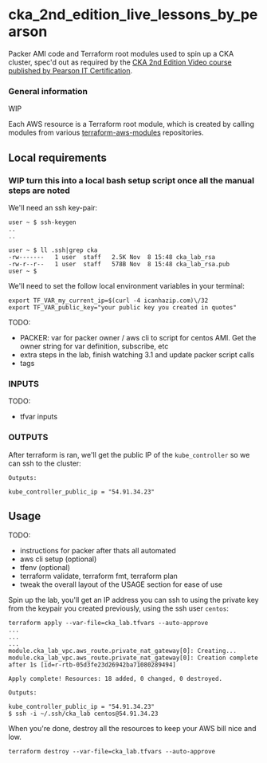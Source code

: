 # cka_2nd_edition_live_lessons_by_pearson
Packer AMI code and Terraform root modules used to spin up a CKA cluster, spec'd out as required by the [CKA 2nd Edition Video course published by Pearson IT Certification](https://www.pearsonitcertification.com/store/certified-kubernetes-administrator-cka-complete-video-9780137438372).


### General information
WIP 


Each AWS resource is a Terraform root module, which is created by calling modules from various [terraform-aws-modules](https://github.com/terraform-aws-modules) repositories.  

## Local requirements

### WIP turn this into a local bash setup script once all the manual steps are noted  

We'll need an ssh key-pair:  

```
user ~ $ ssh-keygen
..
..

user ~ $ ll .ssh|grep cka
-rw-------   1 user  staff   2.5K Nov  8 15:48 cka_lab_rsa
-rw-r--r--   1 user  staff   578B Nov  8 15:48 cka_lab_rsa.pub
user ~ $
```

We'll need to set the follow local environment variables in your terminal:

```
export TF_VAR_my_current_ip=$(curl -4 icanhazip.com)\/32
export TF_VAR_public_key="your public key you created in quotes"

```
TODO:  

- PACKER: var for packer owner / aws cli to script for centos AMI. Get the owner string for var definition, subscribe, etc
- extra steps in the lab, finish watching 3.1 and update packer script calls
- tags



### INPUTS

TODO:  
- tfvar inputs

### OUTPUTS
After terraform is ran, we'll get the public IP of the `kube_controller` so we can ssh to the cluster:
```
Outputs:

kube_controller_public_ip = "54.91.34.23"

```

## Usage
TODO:  
- instructions for packer after thats all automated
- aws cli setup (optional)
- tfenv (optional)
- terraform validate, terraform fmt, terraform plan
- tweak the overall layout of the USAGE section for ease of use

Spin up the lab, you'll get an IP address you can ssh to using the private key from the keypair you created previously, using the ssh user `centos`:
```
terraform apply --var-file=cka_lab.tfvars --auto-approve
...
...
...
module.cka_lab_vpc.aws_route.private_nat_gateway[0]: Creating...
module.cka_lab_vpc.aws_route.private_nat_gateway[0]: Creation complete after 1s [id=r-rtb-05d3fe23d26942ba71080289494]

Apply complete! Resources: 18 added, 0 changed, 0 destroyed.

Outputs:

kube_controller_public_ip = "54.91.34.23"
$ ssh -i ~/.ssh/cka_lab centos@54.91.34.23
```
When you're done, destroy all the resources to keep your AWS bill nice and low.
```
terraform destroy --var-file=cka_lab.tfvars --auto-approve
```
